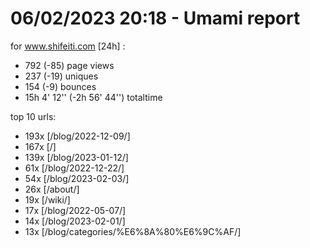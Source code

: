 # 06/02/2023 20:18 - Umami report
for www.shifeiti.com [24h] :

 - 792 (-85) page views
 - 237 (-19) uniques
 - 154 (-9) bounces
 - 15h 4' 12'' (-2h 56' 44'') totaltime


top 10 urls:
 - 193x [/blog/2022-12-09/]
 - 167x [/]
 - 139x [/blog/2023-01-12/]
 - 61x [/blog/2022-12-22/]
 - 54x [/blog/2023-02-03/]
 - 26x [/about/]
 - 19x [/wiki/]
 - 17x [/blog/2022-05-07/]
 - 14x [/blog/2023-02-01/]
 - 13x [/blog/categories/%E6%8A%80%E6%9C%AF/]


